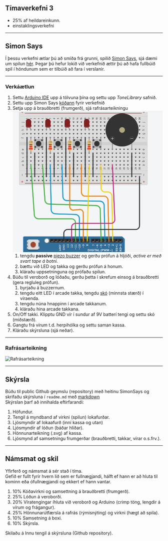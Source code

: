 ## Tímaverkefni 3 

- 25% af heildareinkunn.
- einstaklingsverkefni

---

## Simon Says

Í þessu verkefni ætlar þú að smíða frá grunni, spilið [Simon Says](https://en.wikipedia.org/wiki/Simon_(game)), sjá dæmi um spilun [hér](https://youtu.be/1Yqj76Q4jJ4). Þegar þú hefur lokið við verkefnið ættir þú að hafa fullbúið spil í höndunum sem er tilbúið að fara í verslanir.


---

### Verkáætlun
<!-- 1. Prófaðu að kveikja á LED með [Arduino forritun](https://github.com/VESM1VS/AFANGI/blob/main/Verkefni/ArduinoForritun.md). -->

1. Settu [Arduino IDE](https://github.com/VESM1VS/Efni/blob/main/Kennsluefni/arduino_uppsetning.md) upp á tölvuna þína og settu upp *ToneLibrary* safnið.
1. Settu upp Simon Says [kóðann](https://github.com/VESM1VS/Efni/blob/main/Kodi/simon.ino) fyrir verkefnið 
1. Setja upp á brauðbretti (frumgerð), sjá rafrásarteikningu ![mynd](https://github.com/VESM1VS/AFANGI/blob/main/Myndir/simonFrumtengimynd.PNG)
   1. tengdu **passive** [piezo buzzer](https://www.youtube.com/watch?v=AQIayZgeqq4) og gerðu prófun á hljóði, _active er með svart tape á botni_.
   1. bættu við LED og takka og gerðu prófun á honum.
   1. kláraðu uppsetninguna og prófaðu spilun.
1. Búðu til veroborð og lóðaðu, gerðu þetta í skrefum einsog á brauðbretti (gera regluleg prófun). <!-- Ath. LED eru með innbyggt viðnám. -->
   1. byrjaðu á buzzernum. 
   1. tengdu eitt LED í arcade takka, tengdu [skó](https://cdn.sparkfun.com/assets/learn_tutorials/4/1/JST_CrimpChart__English_.pdf) (minnsta stærð) í víraenda.
   1. tengdu núna hnappinn í arcade takkanum.
   1. kláraðu hina arcade takkana. 
3. On/Off takki. Klipptu GND vír í sundur af 9V batterí tengi og settu skó (miðstærð).
4. Gangtu frá vírum t.d. herpihólka og settu saman kassa.
5. Kláraðu skýrsluna (sjá neðar).

<!-- teikna rafrásina brenna, á kassann, + merkja tengin -->

---

### Rafrásarteikning

![Rafrásarteikning](https://github.com/VESM1VS/AFANGI/blob/main/Myndir/simonsays_rafras.png)

---

## Skýrsla

Búðu til public Github geymslu (repository) með heitinu SimonSays og skrifaðu skýrsluna í `readme.md` með [markdown](https://www.markdownguide.org/cheat-sheet/) <br>
Skýrslan þarf að innihalda eftirfarandi:

1. Höfundur.
1. Tengil á myndband af virkni (spilun) lokafurðar.
1. Ljósmyndir af lokaafurð (inní kassa og utan)
1. Ljósmyndir af lóðun (báðar hliðar).
1. Hönnunarteikning (.svg) af kassa.
1. Ljósmynd af samsetningu frumgerðar (brauðbretti, takkar, vírar o.s.frv.).
<!-- 1. Tengil á myndband (t.d. youtube) af virkni frumgerðar (án lóðun). -->

---

## Námsmat og skil
Yfirferð og námsmat á sér stað í tíma. <br>
Gefið er fullt fyrir hvern lið sem er fullnægjandi, hálft ef hann er að hluta til kominn eða ófullnægjandi og ekkert ef hann vantar.

1. 10% Kóðavirkni og samsettning á brauðbretti (frumgerð).
1. 25% Lóðun á veroborði.
1. 20% Víratengingar íhluta við veroborð og Arduino (crimp töng, lengdir á vírum og frágangur).
1. 25% Hönnunarútfærsla á rafrás (rýmisnýting) og virkni (hægt að spila).
1. 10% Samsetning á boxi.
1. 10% Skýrsla.

Skilaðu á Innu tengil á skýrsluna (Github repository).

<!--
   1. Header er tengdur frá veroborð í Arduino
   2. Vírar eru tengdir frá veroborð í Arduino (GND og Data pinnar) 
   3. GND og datapinni 12 (hátalari) eru tengdir frá veroobrði í Arduino 
-->

